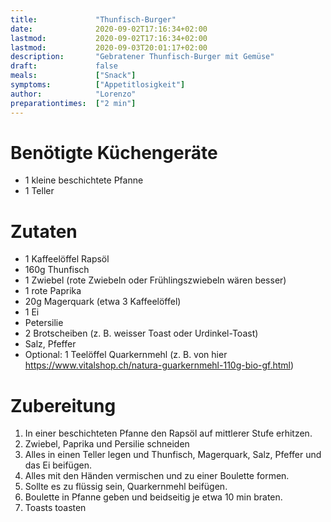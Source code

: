 ```yaml
---
title:             "Thunfisch-Burger"
date:              2020-09-02T17:16:34+02:00
lastmod:           2020-09-02T17:16:34+02:00
lastmod:           2020-09-03T20:01:17+02:00
description:       "Gebratener Thunfisch-Burger mit Gemüse"
draft:             false
meals:             ["Snack"]
symptoms:          ["Appetitlosigkeit"]
author:            "Lorenzo"
preparationtimes:  ["2 min"]
---
```


# Benötigte Küchengeräte
- 1 kleine beschichtete Pfanne
- 1 Teller

# Zutaten
- 1 Kaffeelöffel Rapsöl
- 160g Thunfisch
- 1 Zwiebel (rote Zwiebeln oder Frühlingszwiebeln wären besser)
- 1 rote Paprika
- 20g Magerquark (etwa 3 Kaffeelöffel)
- 1 Ei
- Petersilie
- 2 Brotscheiben (z. B. weisser Toast oder Urdinkel-Toast)
- Salz, Pfeffer
- Optional: 1 Teelöffel Quarkernmehl (z. B. von hier https://www.vitalshop.ch/natura-guarkernmehl-110g-bio-gf.html)

# Zubereitung
1. In einer beschichteten Pfanne den Rapsöl auf mittlerer Stufe erhitzen.
2. Zwiebel, Paprika und Persilie schneiden
3. Alles in einen Teller legen und Thunfisch, Magerquark, Salz, Pfeffer und das Ei beifügen.
4. Alles mit den Händen vermischen und zu einer Boulette formen.
5. Sollte es zu flüssig sein, Quarkernmehl beifügen.
6. Boulette in Pfanne geben und beidseitig je etwa 10 min braten.
7. Toasts toasten
